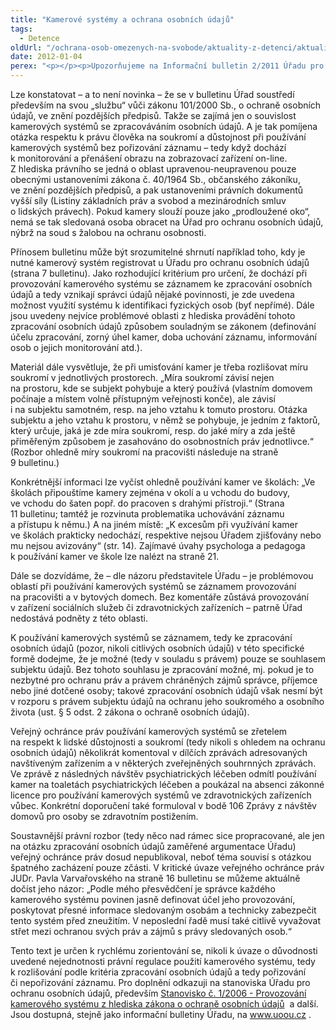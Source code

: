 ```yaml
---
title: "Kamerové systémy a ochrana osobních údajů"
tags:
  - Detence
oldUrl: "/ochrana-osob-omezenych-na-svobode/aktuality-z-detenci/aktuality-z-detenci-2012/kamerove-systemy-a-ochrana-osobnich-udaju/"
date: 2012-01-04
perex: "<p></p><p>Upozorňujeme na Informační bulletin 2/2011 Úřadu pro ochranu osobních údajů, který se zaměřuje na problematiku používání kamerových systémů. Je přístupný na internetových stránkách Úřadu a může obsahovat informace užitečné i zařízením navštěvovaným ochráncem v rámci systematických návštěv. </p>"
---
```


<!-- imported from the old website -->

<p>Lze konstatovat – a to není novinka – že se v bulletinu Úřad soustředí především na svou „službu“ vůči zákonu 101/2000 Sb., o ochraně osobních údajů, ve znění pozdějších předpisů. Takže se zajímá jen o souvislost kamerových systémů se zpracováváním osobních údajů. A je tak pomíjena otázka respektu k právu člověka na soukromí a důstojnost při používání kamerových systémů bez pořizování záznamu – tedy když dochází k monitorování a přenášení obrazu na zobrazovací zařízení on-line. Z hlediska právního se jedná o oblast upravenou-neupravenou pouze obecnými ustanoveními zákona č. 40/1964 Sb., občanského zákoníku, ve znění pozdějších předpisů, a pak ustanoveními právních dokumentů vyšší síly (Listiny základních práv a svobod a mezinárodních smluv o lidských právech). Pokud kamery slouží pouze jako „prodloužené oko“, nemá se tak sledovaná osoba obracet na Úřad pro ochranu osobních údajů, nýbrž na soud s žalobou na ochranu osobnosti.</p><p>Přínosem bulletinu může být srozumitelné shrnutí například toho, kdy je nutné kamerový systém registrovat u Úřadu pro ochranu osobních údajů (strana 7 bulletinu). Jako rozhodující kritérium pro určení, že dochází při provozování kamerového systému se záznamem ke zpracování osobních údajů a tedy vznikají správci údajů nějaké povinnosti, je zde uvedena možnost využití systému k identifikaci fyzických osob (byť nepřímé). Dále jsou uvedeny nejvíce problémové oblasti z hlediska provádění tohoto zpracování osobních údajů způsobem souladným se zákonem (definování účelu zpracování, zorný úhel kamer, doba uchování záznamu, informování osob o jejich monitorování atd.).</p><p>Materiál dále vysvětluje, že při umisťování kamer je třeba rozlišovat míru soukromí v jednotlivých prostorech. „Míra soukromí závisí nejen na prostoru, kde se subjekt pohybuje a který používá (vlastním domovem počínaje a místem volně přístupným veřejnosti konče), ale závisí i na subjektu samotném, resp. na jeho vztahu k tomuto prostoru. Otázka subjektu a jeho vztahu k prostoru, v němž se pohybuje, je jedním z faktorů, který určuje, jaká je zde míra soukromí, resp. do jaké míry a zda ještě přiměřeným způsobem je zasahováno do osobnostních práv jednotlivce.“ (Rozbor ohledně míry soukromí na pracovišti následuje na straně 9 bulletinu.)</p><p>Konkrétnější informaci lze vyčíst ohledně používání kamer ve školách: „Ve školách připouštíme kamery zejména v okolí a u vchodu do budovy, ve vchodu do šaten popř. do pracoven s drahými přístroji.“ (Strana 11 bulletinu; tamtéž je rozvinuta problematika uchovávání záznamu a přístupu k němu.) A na jiném místě: „K excesům při využívání kamer ve školách prakticky nedochází, respektive nejsou Úřadem zjišťovány nebo mu nejsou avizovány“ (str. 14). Zajímavé úvahy psychologa a pedagoga k používání kamer ve škole lze nalézt na straně 21.</p><p>Dále se dozvídáme, že – dle názoru představitele Úřadu – je problémovou oblastí při používání kamerových systémů se záznamem provozování na pracovišti a v bytových domech. Bez komentáře zůstává provozování v zařízení sociálních služeb či zdravotnických zařízeních – patrně Úřad nedostává podněty z této oblasti. </p><p>K používání kamerových systémů se záznamem, tedy ke zpracování osobních údajů (pozor, nikoli citlivých osobních údajů) v této specifické formě dodejme, že je možné (tedy v souladu s právem) pouze se souhlasem subjektu údajů. Bez tohoto souhlasu je zpracování možné, mj. pokud je to nezbytné pro ochranu práv a právem chráněných zájmů správce, příjemce nebo jiné dotčené osoby; takové zpracování osobních údajů však nesmí být v rozporu s právem subjektu údajů na ochranu jeho soukromého a osobního života (ust. § 5 odst. 2 zákona o ochraně osobních údajů). </p><p>Veřejný ochránce práv používání kamerových systémů se zřetelem na respekt k lidské důstojnosti a soukromí (tedy nikoli s ohledem na ochranu osobních údajů) několikrát komentoval v dílčích zprávách adresovaných navštíveným zařízením a v některých zveřejněných souhrnných zprávách. Ve zprávě z následných návštěv psychiatrických léčeben odmítl používání kamer na toaletách psychiatrických léčeben a poukázal na absenci zákonné licence pro používání kamerových systémů ve zdravotnických zařízeních vůbec. Konkrétní doporučení také formuloval v bodě 106 Zprávy z návštěv domovů pro osoby se zdravotním postižením. </p><p>Soustavnější právní rozbor (tedy něco nad rámec sice propracované, ale jen na otázku zpracování osobních údajů zaměřené argumentace Úřadu) veřejný ochránce práv dosud nepublikoval, neboť téma souvisí s otázkou špatného zacházení pouze zčásti. V kritické úvaze veřejného ochránce práv JUDr. Pavla Varvařovského na straně 16 bulletinu se můžeme aktuálně dočíst jeho názor: „Podle mého přesvědčení je správce každého kamerového systému povinen jasně definovat účel jeho provozování, poskytovat přesné informace sledovaným osobám a technicky zabezpečit tento systém před zneužitím. V neposlední řadě musí také citlivě vyvažovat střet mezi ochranou svých práv a zájmů s právy sledovaných osob.“</p>Tento text je určen k rychlému zorientování se, nikoli k úvaze o důvodnosti uvedené nejednotnosti právní regulace použití kamerového systému, tedy k rozlišování podle kritéria zpracování osobních údajů a tedy pořizování či nepořizování záznamu. Pro doplnění odkazuji na stanoviska Úřadu pro ochranu osobních údajů, především <a title="Otevření do nového okna" href="http://www.uoou.cz/files/stanovisko_2006_1.pdf" class="-" target="_blank">Stanovisko č. 1/2006 - Provozování kamerového systému z hlediska zákona o ochraně osobních údajů</a> <img alt="" src="https://www.ochrance.cz/typo3/ext/od_linkdesc/icons/external.gif" class="od_linkdesc_icon_external" /> a další. Jsou dostupná, stejně jako informační bulletiny Úřadu, na <a title="Otevření do nového okna" href="http://www.uoou.cz/" target="_blank">www.uoou.cz</a> <img alt="" src="https://www.ochrance.cz/typo3/ext/od_linkdesc/icons/external.gif" class="od_linkdesc_icon_external" />.
